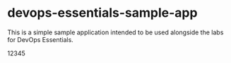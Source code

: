 # devops-essentials-sample-app

This is a simple sample application intended to be used alongside the labs for DevOps Essentials.

12345
